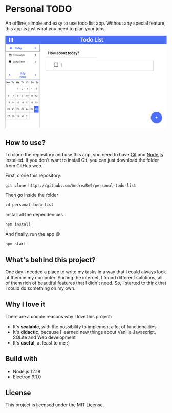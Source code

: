 # Personal TODO
An offline, simple and easy to use todo list app.
Without any special feature, this app is just what you need to plan your jobs.

![](https://github.com/AndreaRe9/personal-todo-list/blob/master/image.png)

## How to use?
To clone the repository and use this app, you need to have [Git](https://git-scm.com/) and [Node.js](https://nodejs.org/en/download/) installed. If you don't want to install Git, you can just download the folder from GitHub web.

First, clone this repository:
```
git clone https://github.com/AndreaRe9/personal-todo-list
```
Then go inside the folder
```
cd personal-todo-list
```
Install all the dependencies
```
npm install
```
And finally, run the app :smile:
```
npm start
```

## What's behind this project?

One day I needed a place to write my tasks in a way that I could always look at them in my computer. Surfing the internet, I found different solutions, all of them rich of beautiful features that I didn't need. So, I started to think that I could do something on my own.

## Why I love it

There are a couple reasons why I love this project:
* It's **scalable**, with the possibility to implement a lot of functionalities
* It's **didactic**, because I learned new things about Vanilla Javascript, SQLite and Web development
* It's **useful**, at least to me :)

## Build with
* Node.js 12.18
* Electron 9.1.0

## License
This project is licensed under the MIT License.

